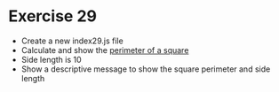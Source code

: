 # Exercise 29

* Create a new index29.js file
* Calculate and show the [perimeter of a square](https://www.mathopenref.com/squareperimeter.html)
* Side length is 10
* Show a descriptive message to show the square perimeter and side length